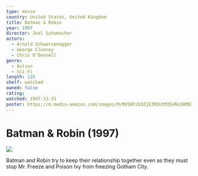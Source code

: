 ```yaml
---
type: movie
country: United States, United Kingdom
title: Batman & Robin
year: 1997
director: Joel Schumacher
actors:
  - Arnold Schwarzenegger
  - George Clooney
  - Chris O'Donnell
genre:
  - Action
  - Sci-Fi
length: 125
shelf: watched
owned: false
rating:
watched: 1997-12-31
poster: https://m.media-amazon.com/images/M/MV5BYzU3ZjE3M2UtM2E4Ni00MDI5LTkyZGUtOTFkMGIyYjNjZGU3XkEyXkFqcGc@._V1_SX300.jpg
---
```


# Batman & Robin (1997)

![](https://m.media-amazon.com/images/M/MV5BYzU3ZjE3M2UtM2E4Ni00MDI5LTkyZGUtOTFkMGIyYjNjZGU3XkEyXkFqcGc@._V1_SX300.jpg)

Batman and Robin try to keep their relationship together even as they must stop Mr. Freeze and Poison Ivy from freezing Gotham City.